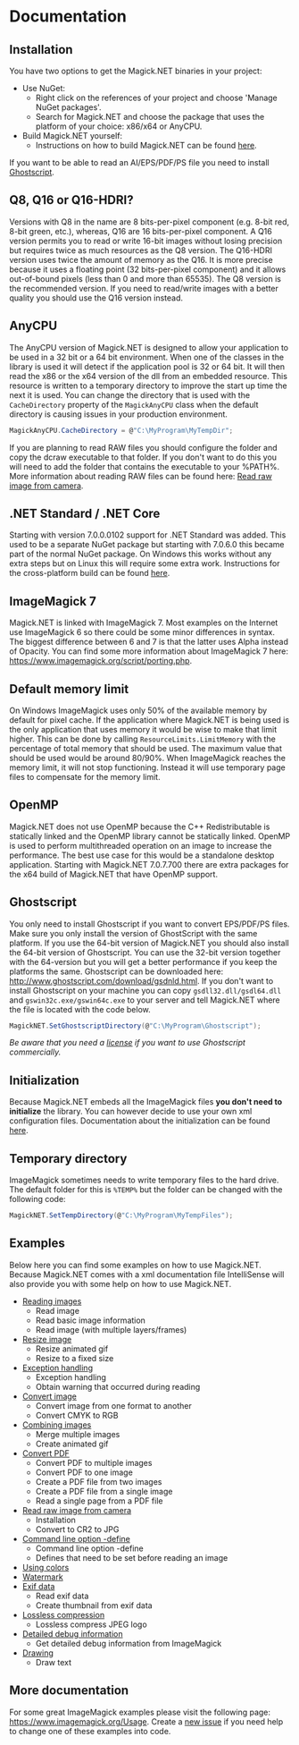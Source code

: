 # Documentation

## Installation

You have two options to get the Magick.NET binaries in your project:
- Use NuGet:
  - Right click on the references of your project and choose 'Manage NuGet packages'. 
  - Search for Magick.NET and choose the package that uses the platform of your choice: x86/x64 or AnyCPU.
- Build Magick.NET yourself:
  - Instructions on how to build Magick.NET can be found [here](../Building.md).

If you want to be able to read an AI/EPS/PDF/PS file you need to install [Ghostscript](https://www.ghostscript.com/download/gsdnld.html).

## Q8, Q16 or Q16-HDRI?

Versions with Q8 in the name are 8 bits-per-pixel component (e.g. 8-bit red, 8-bit green, etc.), whereas, Q16 are 16 bits-per-pixel component.
A Q16 version permits you to read or write 16-bit images without losing precision but requires twice as much resources as the Q8 version.
The Q16-HDRI version uses twice the amount of memory as the Q16. It is more precise because it uses a floating point (32 bits-per-pixel component)
and it allows out-of-bound pixels (less than 0 and more than 65535). The Q8 version is the recommended version. If you need to read/write images
with a better quality you should use the Q16 version instead.

## AnyCPU

The AnyCPU version of Magick.NET is designed to allow your application to be used in a 32 bit or a 64 bit environment. When one of the classes
in the library is used it will detect if the application pool is 32 or 64 bit. It will then read the x86 or the x64 version of the dll from an
embedded resource. This resource is written to a temporary directory to improve the start up time the next it is used. You can change the
directory that is used with the `CacheDirectory` property of the `MagickAnyCPU` class when the default directory is causing issues in your
production environment.

```C#
MagickAnyCPU.CacheDirectory = @"C:\MyProgram\MyTempDir";
```

If you are planning to read RAW files you should configure the folder and copy the dcraw executable to that folder. If you don't want to do
this you will need to add the folder that contains the executable to your %PATH%. More information about reading RAW files can be found here:
[Read raw image from camera](ReadRawImageFromCamera.md).

## .NET Standard / .NET Core

Starting with version 7.0.0.0102 support for .NET Standard was added. This used to be a separate NuGet package but starting with 7.0.6.0 
this became part of the normal NuGet package. On Windows this works without any extra steps but on Linux this will require some extra work.
Instructions for the cross-platform build can be found [here](CrossPlatform.md).

## ImageMagick 7

Magick.NET is linked with ImageMagick 7. Most examples on the Internet use ImageMagick 6 so there could be some minor differences in syntax.
The biggest difference between 6 and 7 is that the latter uses Alpha instead of Opacity. You can find some more information about ImageMagick 7
here: https://www.imagemagick.org/script/porting.php.

## Default memory limit

On Windows ImageMagick uses only 50% of the available memory by default for pixel cache. If the application where Magick.NET is being used is
the only application that uses memory it would be wise to make that limit higher. This can be done by calling `ResourceLimits.LimitMemory`
with the percentage of total memory that should be used. The maximum value that should be used would be around 80/90%. When ImageMagick reaches
the memory limit, it will not stop functioning. Instead it will use temporary page files to compensate for the memory limit.

## OpenMP

Magick.NET does not use OpenMP because the C++ Redistributable is statically linked and the OpenMP library cannot be statically linked. OpenMP is
used to perform multithreaded operation on an image to increase the performance. The best use case for this would be a standalone desktop application.
Starting with Magick.NET 7.0.7.700 there are extra packages for the x64 build of Magick.NET that have OpenMP support.

## Ghostscript

You only need to install Ghostscript if you want to convert EPS/PDF/PS files. Make sure you only install the version of GhostScript with the same
platform. If you use the 64-bit version of Magick.NET you should also install the 64-bit version of Ghostscript. You can use the 32-bit version
together with the 64-version but you will get a better performance if you keep the platforms the same. Ghostscript can be downloaded here:
http://www.ghostscript.com/download/gsdnld.html. If you don't want to install Ghostscript on your machine you can copy `gsdll32.dll/gsdl64.dll` and
`gswin32c.exe/gswin64c.exe` to your server and tell Magick.NET where the file is located with the code below.

```C#
MagickNET.SetGhostscriptDirectory(@"C:\MyProgram\Ghostscript");
```

_Be aware that you need a [license](https://www.ghostscript.com/doc/current/Commprod.htm) if you want to use Ghostscript commercially._

## Initialization

Because Magick.NET embeds all the ImageMagick files __you don't need to initialize__ the library. You can however decide to use your own xml
configuration files. Documentation about the initialization can be found [here](Initialization.md).

## Temporary directory

ImageMagick sometimes needs to write temporary files to the hard drive. The default folder for this is `%TEMP%` but the folder can be changed with
the following code:

```C#
MagickNET.SetTempDirectory(@"C:\MyProgram\MyTempFiles");
```

## Examples

Below here you can find some examples on how to use Magick.NET. Because Magick.NET comes with a xml documentation file IntelliSense will also
provide you with some help on how to use Magick.NET.

- [Reading images](ReadingImages.md)
  - Read image
  - Read basic image information
  - Read image (with multiple layers/frames)
- [Resize image](ResizeImage.md)
  - Resize animated gif
  - Resize to a fixed size
- [Exception handling](ExceptionHandling.md)
  - Exception handling
  - Obtain warning that occurred during reading
- [Convert image](ConvertImage.md)
  - Convert image from one format to another
  - Convert CMYK to RGB
- [Combining images](CombiningImages.md)
  - Merge multiple images
  - Create animated gif
- [Convert PDF](ConvertPDF.md)
  - Convert PDF to multiple images
  - Convert PDF to one image
  - Create a PDF file from two images
  - Create a PDF file from a single image
  - Read a single page from a PDF file
- [Read raw image from camera](ReadRawImageFromCamera.md)
  - Installation
  - Convert to CR2 to JPG
- [Command line option -define](Defines.md)
  - Command line option -define
  - Defines that need to be set before reading an image
- [Using colors](UsingColors.md)
- [Watermark](Watermark.md)
- [Exif data](ExifData.md)
  - Read exif data
  - Create thumbnail from exif data
- [Lossless compression](LosslessCompression.md)
  - Lossless compress JPEG logo
- [Detailed debug information](DetailedDebugInformation.md)
  - Get detailed debug information from ImageMagick
- [Drawing](Drawing.md)
  - Draw text

## More documentation
For some great ImageMagick examples please visit the following page: https://www.imagemagick.org/Usage. Create a [new issue](https://github.com/dlemstra/Magick.NET/issues)
if you need help to change one of these examples into code.
